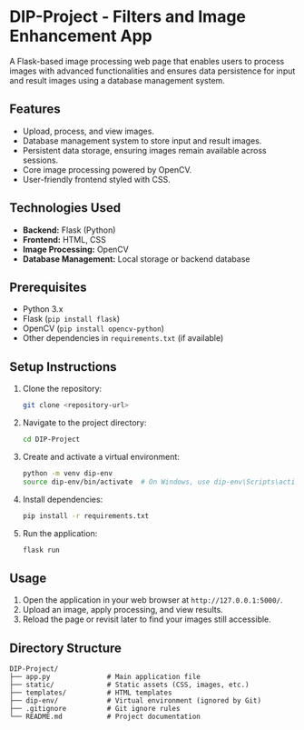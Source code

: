 # DIP-Project - Filters and Image Enhancement App
A Flask-based image processing web page that enables users to process images with advanced functionalities and ensures data persistence for input and result images using a database management system.

## Features
- Upload, process, and view images.
- Database management system to store input and result images.
- Persistent data storage, ensuring images remain available across sessions.
- Core image processing powered by OpenCV.
- User-friendly frontend styled with CSS.

## Technologies Used
- **Backend:** Flask (Python)
- **Frontend:** HTML, CSS
- **Image Processing:** OpenCV
- **Database Management:** Local storage or backend database

## Prerequisites
- Python 3.x
- Flask (`pip install flask`)
- OpenCV (`pip install opencv-python`)
- Other dependencies in `requirements.txt` (if available)

## Setup Instructions
1. Clone the repository:
   ```bash
   git clone <repository-url>
   ```
2. Navigate to the project directory:
   ```bash
   cd DIP-Project
   ```
3. Create and activate a virtual environment:
   ```bash
   python -m venv dip-env
   source dip-env/bin/activate  # On Windows, use dip-env\Scripts\activate
   ```
4. Install dependencies:
   ```bash
   pip install -r requirements.txt
   ```
5. Run the application:
   ```bash
   flask run
   ```

## Usage
1. Open the application in your web browser at `http://127.0.0.1:5000/`.
2. Upload an image, apply processing, and view results.
3. Reload the page or revisit later to find your images still accessible.

## Directory Structure
```
DIP-Project/
├── app.py              # Main application file
├── static/             # Static assets (CSS, images, etc.)
├── templates/          # HTML templates
├── dip-env/            # Virtual environment (ignored by Git)
├── .gitignore          # Git ignore rules
└── README.md           # Project documentation
```
